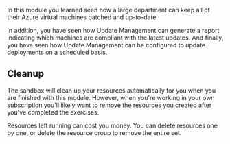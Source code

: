 In this module you learned seen how a large department can keep all of their Azure virtual machines patched and up-to-date. 

In addition, you have seen how Update Management can generate a report indicating which machines are compliant with the latest updates. And finally, you have seen how Update Management can be configured to update deployments on a scheduled basis. 

## Cleanup
The sandbox will clean up your resources automatically for you when you are finished with this module. However, when you're working in your own subscription you'll likely want to remove the resources you created after you've completed the exercises.

Resources left running can cost you money. You can delete resources one by one, or delete the resource group to remove the entire set.